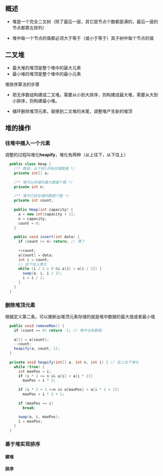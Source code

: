 ## 概述
- 堆是一个完全二叉树（除了最后一层，其它层节点个数都是满的，最后一层的节点都靠左排列）

- 堆中每一个节点的值都必须大于等于（或小于等于）其子树中每个节点的值

## 二叉堆

- 最大堆的堆顶是整个堆中的最大元素
- 最小堆的堆顶是整个堆中的最小元素

堆排序算法的步骤

- 把无序数组构建成二叉堆。需要从小到大排序，则构建成最大堆，需要从大到小排序，则构建最小堆。

- 循环删除堆顶元素，替换到二叉堆的末尾，调整堆产生新的堆顶

## 堆的操作
### 往堆中插入一个元素
调整的过程叫堆化**heapify**，堆化有两种（从上往下，从下往上）
```java
  public class Heap {
    /** 数组，从下标1开始存储数据 */
    private int[] a;
    
    /** 堆可以存储的最大数据个数 */
    private int n;
    
    /** 堆中已经存储的数据个数 */
    private int count;
    
    public Heap(int capacity) {
      a = new int[capacity + 1];
      n = capacity;
      count = 0;
    }
    
    public void insert(int data) {
      if (count >= n) return; // 满了
      
      ++count;
      a[count] = data;
      int i = count;
      // 自下往上堆化
      while (i / 2 > 0 && a[i] > a[i / 2]) {
        swap(a, i, i / 2);
        i = i / 2;
      }
    }
  }
```

### 删除堆顶元素
根据定义第二条，可以推断出堆顶元素存储的就是堆中数据的最大值或者最小值

```java
  public void removeMax() {
    if (count == 0) return -1; // 堆中没有数据
    
    a[1] = a[count];
    --count;
    heapify(a, count, 1);
  }
  
  private void heapify(int[] a, int n, int i) { // 自上往下堆化
    while (true) {
      int maxPos = i;
      if (i * 2 <= n && a[i] < a[i * 2]) 
        maxPos = i * 2;
      
      if (i * 2 + 1 <=n && a[maxPos] < a[i * 2 + 1])
        maxPos = i * 2 + 1;
       
      if (maxPos == i)
        break;
      
      swap(a, i, maxPos);
      i = maxPos;
    }
  }
```

### 基于堆实现排序
#### 建堆

#### 排序


